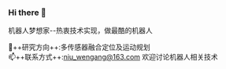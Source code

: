 ### Hi there 👋
机器人梦想家--热衷技术实现，做最酷的机器人

🔭++研究方向++:多传感器融合定位及运动规划   
📫++联系方式++:niu_wengang@163.com 欢迎讨论机器人相关技术

